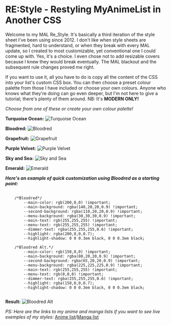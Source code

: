 # RE:Style - Restyling MyAnimeList in Another CSS

Welcome to my MAL Re_Style. It's basically a third iteration of the style sheet I've been using since 2012. I don't like when style sheets are fragmented, hard to understand, or when they break with every MAL update, so I created to most customizable, yet conventional one I could come up with. Yes, it's a choice. I even chose not to add resizable covers because I knew they would break eventually. The MAL blackout and the subsequent rule changes proved me right.

If you want to use it, all you have to do is copy all the content of the CSS into your list's custom CSS box. You can then choose a preset colour palette from those I have included or choose your own colours. Anyone who knows what they're doing can go even deeper, but I'm not here to give a tutorial; there's plenty of them around. NB: It's <b>MODERN ONLY!</b>

*Choose from one of these or create your own colour palette!*

<b>Turquoise Ocean:</b>
![Turquoise Ocean](https://raw.githubusercontent.com/InsanityDevice/RE_Style-Restyling-MyAnimeList-in-Another-CSS/master/Screenshots/RE_Turquoise-Ocean.png)
   
<b>Bloodred:</b>
![Bloodred](https://raw.githubusercontent.com/InsanityDevice/RE_Style-Restyling-MyAnimeList-in-Another-CSS/master/Screenshots/RE_Bloodred.png)

<b>Grapefruit:</b>
![Grapefruit](https://raw.githubusercontent.com/InsanityDevice/RE_Style-Restyling-MyAnimeList-in-Another-CSS/master/Screenshots/RE_Grapefruit.png)

<b>Purple Velvet:</b>
![Purple Velvet](https://raw.githubusercontent.com/InsanityDevice/RE_Style-Restyling-MyAnimeList-in-Another-CSS/master/Screenshots/RE_Purple-Velvet.png)

<b>Sky and Sea:</b>
![Sky and Sea](https://raw.githubusercontent.com/InsanityDevice/RE_Style-Restyling-MyAnimeList-in-Another-CSS/master/Screenshots/RE_Sky-and-Sea.png)

<b>Emerald:</b>
![Emerald](https://raw.githubusercontent.com/InsanityDevice/RE_Style-Restyling-MyAnimeList-in-Another-CSS/master/Screenshots/RE_Emerald.png)

<b>*Here's an example of quick customization using Bloodred as a starting point:*</b>
<pre>
   <code>
   	/*Bloodred*/
		--main-color: rgb(200,0,0) !important;
		--main-background: rgba(140,20,20,0.9) !important;
		--second-background: rgba(110,20,20,0.9) !important;
		--menu-background: rgba(30,30,30,0.9) !important;
		--main-text: rgb(255,255,255) !important;
		--menu-text: rgb(255,255,255) !important;
		--dimmer-text: rgba(255,255,255,0.6) !important;
		--highlight: rgba(200,0,0,0.7);
		--highlight-shadow: 0 0 0.3em black, 0 0 0.3em black;
		
	/*Bloodred Alt.*/
		--main-color: rgb(150,0,0) !important;
		--main-background: rgba(80,20,20,0.9) !important;
		--second-background: rgba(65,20,20,0.9) !important;
		--menu-background: rgba(225,225,225,0.9) !important;
		--main-text: rgb(255,255,255) !important;
		--menu-text: rgb(0,0,0) !important;
		--dimmer-text: rgba(255,255,255,0.6) !important;
		--highlight: rgba(150,0,0,0.7);
		--highlight-shadow: 0 0 0.3em black, 0 0 0.3em black;
     </code>
</pre>
<b>Result:</b>
![Bloodred Alt](https://raw.githubusercontent.com/InsanityDevice/RE_Style-Restyling-MyAnimeList-in-Another-CSS/master/Screenshots/RE_Bloodred-Alt.png)

*PS: Here are the links to my anime and manga lists if you want to see live exemples of my styles:* [Anime list](https://myanimelist.net/animelist/Insanitium?status=7)/[Manga list](https://myanimelist.net/mangalist/Insanitium?status=7)

